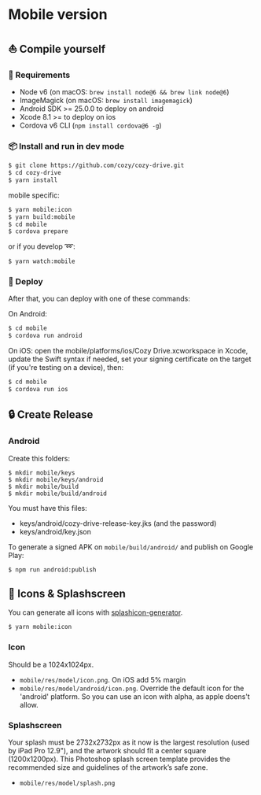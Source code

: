 # Mobile version


## :boat: Compile yourself


### :wrench: Requirements

- Node v6 (on macOS: `brew install node@6 && brew link node@6`)
- ImageMagick (on macOS: `brew install imagemagick`)
- Android SDK >= 25.0.0 to deploy on android
- Xcode 8.1 >= to deploy on ios
- Cordova v6 CLI (`npm install cordova@6 -g`)


### :package: Install and run in dev mode

```sh
$ git clone https://github.com/cozy/cozy-drive.git
$ cd cozy-drive
$ yarn install
```

mobile specific:

```sh
$ yarn mobile:icon
$ yarn build:mobile
$ cd mobile
$ cordova prepare
```

or if you develop :loop::

```sh
$ yarn watch:mobile
```


### :helicopter: Deploy

After that, you can deploy with one of these commands:

On Android:

```sh
$ cd mobile
$ cordova run android
```

On iOS: open the mobile/platforms/ios/Cozy Drive.xcworkspace in Xcode, update the Swift syntax if needed, set your signing certificate on the target (if you're testing on a device), then:

```sh
$ cd mobile
$ cordova run ios
```


## :lock: Create Release

### Android

Create this folders:

```
$ mkdir mobile/keys
$ mkdir mobile/keys/android
$ mkdir mobile/build
$ mkdir mobile/build/android
```

You must have this files:

- keys/android/cozy-drive-release-key.jks (and the password)
- keys/android/key.json

To generate a signed APK on `mobile/build/android/` and publish on Google Play:

```
$ npm run android:publish
```


## :rainbow: Icons & Splashscreen

You can generate all icons with [splashicon-generator](https://github.com/eberlitz/splashicon-generator).

```sh
$ yarn mobile:icon
```

### Icon

Should be a 1024x1024px.

- `mobile/res/model/icon.png`. On iOS add 5% margin
- `mobile/res/model/android/icon.png`. Override the default icon for the 'android' platform. So you can use an icon with alpha, as apple doens't allow.

### Splashscreen

Your splash must be 2732x2732px as it now is the largest resolution (used by iPad Pro 12.9"), and the artwork should fit a center square (1200x1200px). This Photoshop splash screen template provides the recommended size and guidelines of the artwork’s safe zone.

- `mobile/res/model/splash.png`
